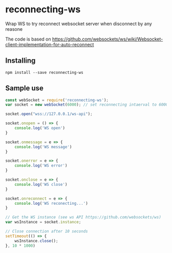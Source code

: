 # reconnecting-ws
Wrap WS to try reconnect websocket server when disconnect by any reasone

The code is based on https://github.com/websockets/ws/wiki/Websocket-client-implementation-for-auto-reconnect


## Installing

```
npm install --save reconnecting-ws
```

## Sample use

```js
const webSocket = require('reconnecting-ws');
var socket = new webSocket(6000); // set reconnecting intaerval to 6000 ms insted of 5000 default

socket.open("wss://127.0.0.1/ws-api");

socket.onopen = () => {
    console.log('WS open')
}

socket.onmessage = e => {
    console.log('WS message')
}

socket.onerror = e => {
    console.log('WS error')
}

socket.onclose = e => {
    console.log('WS close')
}

socket.onreconnect = e => {
    console.log('WS reconecting...')
}

// Get the WS instance (see ws API https://github.com/websockets/ws)
var wsInstance = socket.instance; 

// Close connection after 10 seconds
setTimeout(() => {
    wsInstance.close();
}, 10 * 1000)
```
